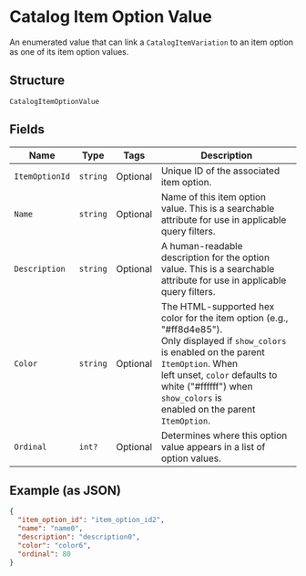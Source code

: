 
# Catalog Item Option Value

An enumerated value that can link a
`CatalogItemVariation` to an item option as one of
its item option values.

## Structure

`CatalogItemOptionValue`

## Fields

| Name | Type | Tags | Description |
|  --- | --- | --- | --- |
| `ItemOptionId` | `string` | Optional | Unique ID of the associated item option. |
| `Name` | `string` | Optional | Name of this item option value. This is a searchable attribute for use in applicable query filters. |
| `Description` | `string` | Optional | A human-readable description for the option value. This is a searchable attribute for use in applicable query filters. |
| `Color` | `string` | Optional | The HTML-supported hex color for the item option (e.g., "#ff8d4e85").<br>Only displayed if `show_colors` is enabled on the parent `ItemOption`. When<br>left unset, `color` defaults to white ("#ffffff") when `show_colors` is<br>enabled on the parent `ItemOption`. |
| `Ordinal` | `int?` | Optional | Determines where this option value appears in a list of option values. |

## Example (as JSON)

```json
{
  "item_option_id": "item_option_id2",
  "name": "name0",
  "description": "description0",
  "color": "color6",
  "ordinal": 80
}
```

